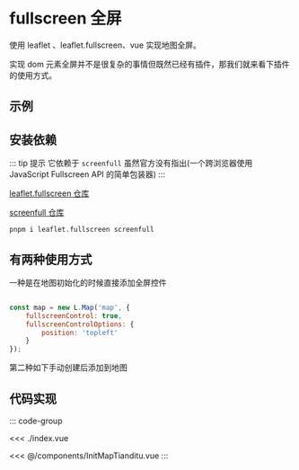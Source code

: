 <script setup>
import { defineClientComponent } from 'vitepress'
const ClientDemo = defineClientComponent(() => import('./index.vue'))
</script>

# fullscreen 全屏

使用 leaflet 、leaflet.fullscreen、vue 实现地图全屏。

实现 dom 元素全屏并不是很复杂的事情但既然已经有插件，那我们就来看下插件的使用方式。

## 示例

<ClientDemo></ClientDemo>

## 安装依赖

::: tip 提示
它依赖于 `screenfull` 虽然官方没有指出(一个跨浏览器使用 JavaScript Fullscreen API 的简单包装器)
:::

[leaflet.fullscreen 仓库](https://github.com/brunob/leaflet.fullscreen)

[screenfull 仓库](https://github.com/sindresorhus/screenfull)

```shell
pnpm i leaflet.fullscreen screenfull
```

## 有两种使用方式

一种是在地图初始化的时候直接添加全屏控件

```js

const map = new L.Map('map', {
    fullscreenControl: true,
    fullscreenControlOptions: {
        position: 'topleft'
    }
});
```

第二种如下手动创建后添加到地图

## 代码实现

::: code-group

<<< ./index.vue

<<< @/components/InitMapTianditu.vue
:::

